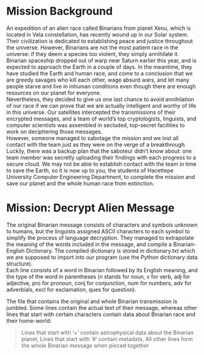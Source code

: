 # Mission Background
An expedition of an alien race called Binarians from planet Xenu, which is located in Vela constellation, has recently wound up in our Solar system. Their civilization is dedicated to establishing peace and justice throughout the universe. However, Binarians are not the most patient race in the universe: if they deem a species too violent, they simply annihilate it.  
Binarian spaceship dropped out of warp near Saturn earlier this year, and is expected to approach the Earth in a couple of days. In the meantime, they have studied the Earth and human race, and come to a conclusion that we are greedy savages who kill each other, wage absurd wars, and let many people starve and live in inhuman conditions even though there are enough resources on our planet for everyone.  
Nevertheless, they decided to give us one last chance to avoid annihilation of our race if we can prove that we are actually intelligent and worthy of life in this universe. Our satellites intercepted the transmissions of their encrypted messages, and a team of world’s top cryptologists, linguists, and computer scientists was assembled in secluded, top-secret facilities to work on deciphering those messages.  
However, someone managed to sabotage the mission and we lost all contact with the team just as they were on the verge of a breakthrough. Luckily, there was a backup plan that the saboteur didn’t know about: one team member was secretly uploading their findings with each progress to a secure cloud. We may not be able to establish contact with the team in time to save the Earth, so it is now up to you, the students of Hacettepe University Computer Engineering Department, to complete the mission and save our planet and the whole human race from extinction.  
# Mission: Decrypt Alien Message
The original Binarian message consists of characters and symbols unknown to humans, but the linguists assigned ASCII characters to each symbol to simplify the process of language decryption. They managed to extrapolate the meaning of the words included in the message, and compile a Binarian-English Dictionary. The compiled dictionary is stored in dictionary.txt which we are supposed to import into our program (use the Python dictionary data structure). 
<br>
Each line consists of a word in Binarian followed by its English meaning, and the type of the word in parentheses (n stands for noun, v for verb, adj for adjective, pro for pronoun, conj for conjunction, num for numbers, adv for adverbials, excl for exclamation, ques for question). 

The file that contains the original and whole Binarian transmission is jumbled. Some lines contain the actual text of their message, whereas other lines that start with certain characters contain data about Binarian race and their home-world: 
> Lines that start with ‘+’ contain astrophysical data about the Binarian planet, 
> Lines that start with ‘#’ contain metadata, 
> All other lines form the whole Binarian message when pieced together
